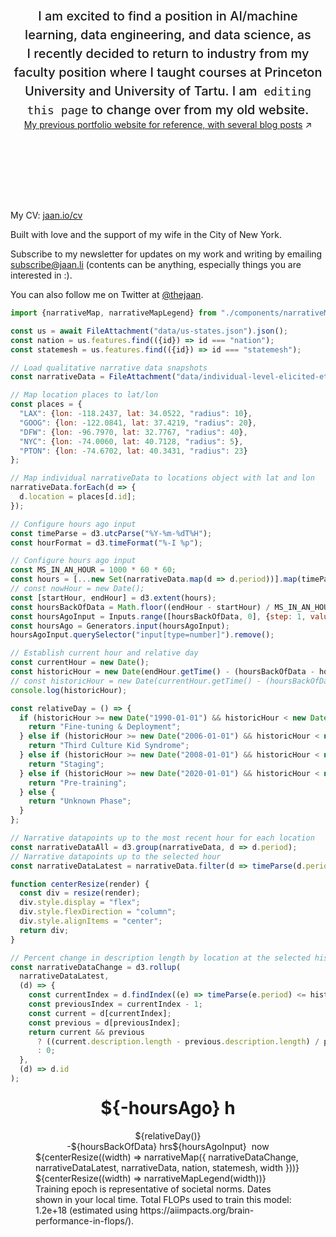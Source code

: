 <style>

.hero {
  display: flex;
  flex-direction: column;
  align-items: center;
  font-family: var(--sans-serif);
  margin: 4rem 0 8rem;
  text-wrap: balance;
  text-align: center;
}

.hero h1 {
  margin: 2rem 0;
  max-width: none;
  font-size: 14vw;
  font-weight: 900;
  line-height: 1;
  background: linear-gradient(30deg, var(--theme-foreground-focus), currentColor);
  -webkit-background-clip: text;
  -webkit-text-fill-color: transparent;
  background-clip: text;
}

.hero h2 {
  margin: 0;
  max-width: 34em;
  font-size: 20px;
  font-style: initial;
  font-weight: 500;
  line-height: 1.5;
  color: var(--theme-foreground-muted);
}

@media (min-width: 640px) {
  .hero h1 {
    font-size: 90px;
  }
}

</style>

<div class="hero">
  <h1>About Jaan</h1>
  <h2>I am excited to find a position in AI/machine learning, data engineering, and data science, as I recently decided to return to industry from my faculty position where I taught courses at Princeton University and University of Tartu. I am &nbsp;<code style="font-size: 90%;">editing this page</code> to change over from my old website.</h2>
  <a href="https://jaan.io">My previous portfolio website for reference, with several blog posts<span style="display: inline-block; margin-left: 0.25rem;">↗︎</span></a>
</div>

My CV: [jaan.io/cv](https://jaan.io/cv)

Built with love and the support of my wife in the City of New York. 

<!-- <a rel="me" href="https://sigmoid.social/@jaan">Mastodon</a>   -->

Subscribe to my newsletter for updates on my work and writing by emailing <a href="mailto:subscribe@jaan.li">subscribe@jaan.li</a> (contents can be anything, especially things you are interested in :).

You can also follow me on Twitter at <a href="https://x.com/thejaan">@thejaan</a>.

```js
import {narrativeMap, narrativeMapLegend} from "./components/narrativeMap.js";
```

```js
const us = await FileAttachment("data/us-states.json").json();
const nation = us.features.find(({id}) => id === "nation");
const statemesh = us.features.find(({id}) => id === "statemesh");
```

```js
// Load qualitative narrative data snapshots
const narrativeData = FileAttachment("data/individual-level-elicited-ethnographic-narrative-data.csv").csv({typed: true});
```

```js
// Map location places to lat/lon
const places = {
  "LAX": {lon: -118.2437, lat: 34.0522, "radius": 10},
  "GOOG": {lon: -122.0841, lat: 37.4219, "radius": 20},
  "DFW": {lon: -96.7970, lat: 32.7767, "radius": 40},
  "NYC": {lon: -74.0060, lat: 40.7128, "radius": 5},
  "PTON": {lon: -74.6702, lat: 40.3431, "radius": 23}
};
```

```js
// Map individual narrativeData to locations object with lat and lon
narrativeData.forEach(d => {
  d.location = places[d.id];
});
```

```js
// Configure hours ago input
const timeParse = d3.utcParse("%Y-%m-%dT%H");
const hourFormat = d3.timeFormat("%-I %p");

// Configure hours ago input
const MS_IN_AN_HOUR = 1000 * 60 * 60;
const hours = [...new Set(narrativeData.map(d => d.period))].map(timeParse);
// const nowHour = new Date();
const [startHour, endHour] = d3.extent(hours);
const hoursBackOfData = Math.floor((endHour - startHour) / MS_IN_AN_HOUR) - 1;
const hoursAgoInput = Inputs.range([hoursBackOfData, 0], {step: 1, value: 0, width: 150});
const hoursAgo = Generators.input(hoursAgoInput);
hoursAgoInput.querySelector("input[type=number]").remove();
```

```js
// Establish current hour and relative day
const currentHour = new Date();
const historicHour = new Date(endHour.getTime() - (hoursBackOfData - hoursAgo) * MS_IN_AN_HOUR);
// const historicHour = new Date(currentHour.getTime() - (hoursBackOfData - hoursAgo) * MS_IN_AN_HOUR);
console.log(historicHour);

const relativeDay = () => {
  if (historicHour >= new Date("1990-01-01") && historicHour < new Date("2006-01-01")) {
    return "Fine-tuning & Deployment";
  } else if (historicHour >= new Date("2006-01-01") && historicHour < new Date("2008-01-01")) {
    return "Third Culture Kid Syndrome";
  } else if (historicHour >= new Date("2008-01-01") && historicHour < new Date("2020-01-01")) {
    return "Staging";
  } else if (historicHour >= new Date("2020-01-01") && historicHour < new Date("2030-01-01")) {
    return "Pre-training";
  } else {
    return "Unknown Phase";
  }
};
```


```js
// Narrative datapoints up to the most recent hour for each location
const narrativeDataAll = d3.group(narrativeData, d => d.period);
// Narrative datapoints up to the selected hour
const narrativeDataLatest = narrativeData.filter(d => timeParse(d.period) >= historicHour);
```



```js
function centerResize(render) {
  const div = resize(render);
  div.style.display = "flex";
  div.style.flexDirection = "column";
  div.style.alignItems = "center";
  return div;
}
```

<!-- ```js
// Percent change for most recent 2 hours of data by location
const narrativeDataChange = d3.rollup(narrativeData, (d) => ((d[hoursAgo]?.description.length - d[hoursAgo + 1]?.description.length) / d[hoursAgo]?.description.length) * 100, (d) => d["location"] );
``` -->

```js
// Percent change in description length by location at the selected historic hour
const narrativeDataChange = d3.rollup(
  narrativeDataLatest,
  (d) => {
    const currentIndex = d.findIndex((e) => timeParse(e.period) <= historicHour);
    const previousIndex = currentIndex - 1;
    const current = d[currentIndex];
    const previous = d[previousIndex];
    return current && previous
      ? ((current.description.length - previous.description.length) / previous.description.length) * 100
      : 0;
  },
  (d) => d.id
);
```

<div class="grid grid-cols-4">
  <div class="card grid-colspan-2 grid-rowspan-3">
    <figure style="max-width: none;">
      <div style="display: flex; flex-direction: column; align-items: center;">
        <h1 style="margin-top: 0.5rem;">${-hoursAgo} h</h1>
        <div>${relativeDay()}</div>
        <div style="display: flex; align-items: center;">
          <div>-${hoursBackOfData} hrs</div>
          ${hoursAgoInput}
          <div style="padding-left: 0.5rem;">now</div>
        </div>
      </div>
      ${centerResize((width) => narrativeMap({
        narrativeDataChange,
        narrativeDataLatest,
        narrativeData,
        nation,
        statemesh,
        width
      }))}
      ${centerResize((width) => narrativeMapLegend(width))}
      <figcaption>
        Training epoch is representative of societal norms. Dates shown in your local time. Total FLOPs used to train this model: 1.2e+18 (estimated using https://aiimpacts.org/brain-performance-in-flops/).
      </figcaption>
    </figure>
  </div>
</div>


